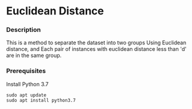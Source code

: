 # Euclidean Distance

### Description
This is a method to separate the dataset into two groups Using Euclidean distance, and Each pair of instances with euclidean distance less than 'd' are in the
same group.

### Prerequisites
Install Python 3.7

```
sudo apt update
sudo apt install python3.7
```
